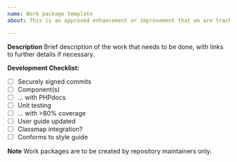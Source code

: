 ```yaml
---
name: Work package template
about: This is an approved enhancement or improvement that we are tracking.

---
```


**Description**
Brief description of the work that needs to be done, with links to further details if necessary.

**Development Checklist:**
- [ ] Securely signed commits
- [ ] Component(s)
- [ ] ... with PHPdocs
- [ ] Unit testing
- [ ] ... with >80% coverage
- [ ] User guide updated
- [ ] Classmap integration?
- [ ] Conforms to style guide

**Note**
Work packages are to be created by repository maintainers only.
